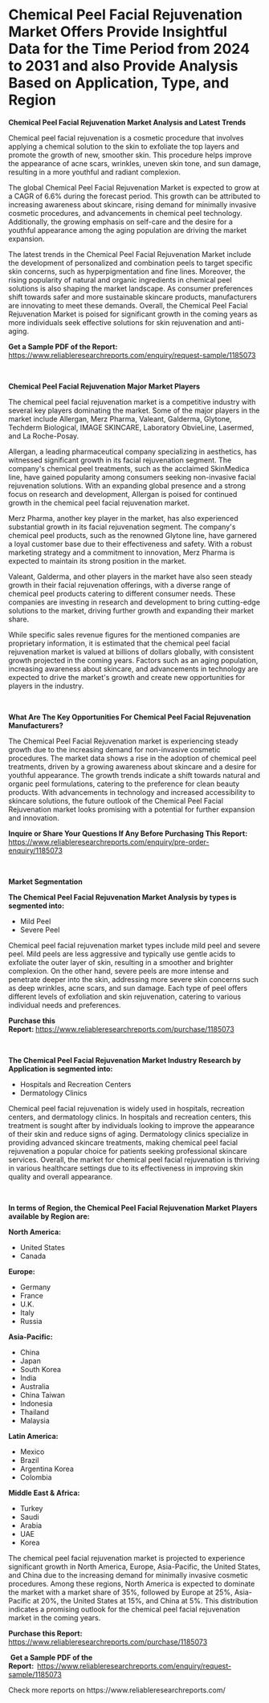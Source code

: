 <p><h1>Chemical Peel Facial Rejuvenation Market Offers Provide Insightful Data for the Time Period from 2024 to 2031 and also Provide Analysis Based on Application, Type, and Region</h1></p><p><strong>Chemical Peel Facial Rejuvenation Market Analysis and Latest Trends</strong></p>
<p><p>Chemical peel facial rejuvenation is a cosmetic procedure that involves applying a chemical solution to the skin to exfoliate the top layers and promote the growth of new, smoother skin. This procedure helps improve the appearance of acne scars, wrinkles, uneven skin tone, and sun damage, resulting in a more youthful and radiant complexion.</p><p>The global Chemical Peel Facial Rejuvenation Market is expected to grow at a CAGR of 6.6% during the forecast period. This growth can be attributed to increasing awareness about skincare, rising demand for minimally invasive cosmetic procedures, and advancements in chemical peel technology. Additionally, the growing emphasis on self-care and the desire for a youthful appearance among the aging population are driving the market expansion.</p><p>The latest trends in the Chemical Peel Facial Rejuvenation Market include the development of personalized and combination peels to target specific skin concerns, such as hyperpigmentation and fine lines. Moreover, the rising popularity of natural and organic ingredients in chemical peel solutions is also shaping the market landscape. As consumer preferences shift towards safer and more sustainable skincare products, manufacturers are innovating to meet these demands. Overall, the Chemical Peel Facial Rejuvenation Market is poised for significant growth in the coming years as more individuals seek effective solutions for skin rejuvenation and anti-aging.</p></p>
<p><strong>Get a Sample PDF of the Report:&nbsp;</strong> <a href="https://www.reliableresearchreports.com/enquiry/request-sample/1185073">https://www.reliableresearchreports.com/enquiry/request-sample/1185073</a></p>
<p>&nbsp;</p>
<p><strong>Chemical Peel Facial Rejuvenation Major Market Players</strong></p>
<p><p>The chemical peel facial rejuvenation market is a competitive industry with several key players dominating the market. Some of the major players in the market include Allergan, Merz Pharma, Valeant, Galderma, Glytone, Techderm Biological, IMAGE SKINCARE, Laboratory ObvieLine, Lasermed, and La Roche-Posay.</p><p>Allergan, a leading pharmaceutical company specializing in aesthetics, has witnessed significant growth in its facial rejuvenation segment. The company's chemical peel treatments, such as the acclaimed SkinMedica line, have gained popularity among consumers seeking non-invasive facial rejuvenation solutions. With an expanding global presence and a strong focus on research and development, Allergan is poised for continued growth in the chemical peel facial rejuvenation market.</p><p>Merz Pharma, another key player in the market, has also experienced substantial growth in its facial rejuvenation segment. The company's chemical peel products, such as the renowned Glytone line, have garnered a loyal customer base due to their effectiveness and safety. With a robust marketing strategy and a commitment to innovation, Merz Pharma is expected to maintain its strong position in the market.</p><p>Valeant, Galderma, and other players in the market have also seen steady growth in their facial rejuvenation offerings, with a diverse range of chemical peel products catering to different consumer needs. These companies are investing in research and development to bring cutting-edge solutions to the market, driving further growth and expanding their market share.</p><p>While specific sales revenue figures for the mentioned companies are proprietary information, it is estimated that the chemical peel facial rejuvenation market is valued at billions of dollars globally, with consistent growth projected in the coming years. Factors such as an aging population, increasing awareness about skincare, and advancements in technology are expected to drive the market's growth and create new opportunities for players in the industry.</p></p>
<p>&nbsp;</p>
<p><strong>What Are The Key Opportunities For Chemical Peel Facial Rejuvenation Manufacturers?</strong></p>
<p><p>The Chemical Peel Facial Rejuvenation market is experiencing steady growth due to the increasing demand for non-invasive cosmetic procedures. The market data shows a rise in the adoption of chemical peel treatments, driven by a growing awareness about skincare and a desire for youthful appearance. The growth trends indicate a shift towards natural and organic peel formulations, catering to the preference for clean beauty products. With advancements in technology and increased accessibility to skincare solutions, the future outlook of the Chemical Peel Facial Rejuvenation market looks promising with a potential for further expansion and innovation.</p></p>
<p><strong>Inquire or Share Your Questions If Any Before Purchasing This Report:</strong> <a href="https://www.reliableresearchreports.com/enquiry/pre-order-enquiry/1185073">https://www.reliableresearchreports.com/enquiry/pre-order-enquiry/1185073</a></p>
<p>&nbsp;</p>
<p><strong>Market Segmentation</strong></p>
<p><strong>The Chemical Peel Facial Rejuvenation Market Analysis by types is segmented into:</strong></p>
<p><ul><li>Mild Peel</li><li>Severe Peel</li></ul></p>
<p><p>Chemical peel facial rejuvenation market types include mild peel and severe peel. Mild peels are less aggressive and typically use gentle acids to exfoliate the outer layer of skin, resulting in a smoother and brighter complexion. On the other hand, severe peels are more intense and penetrate deeper into the skin, addressing more severe skin concerns such as deep wrinkles, acne scars, and sun damage. Each type of peel offers different levels of exfoliation and skin rejuvenation, catering to various individual needs and preferences.</p></p>
<p><strong>Purchase this Report:&nbsp;</strong><a href="https://www.reliableresearchreports.com/purchase/1185073">https://www.reliableresearchreports.com/purchase/1185073</a></p>
<p>&nbsp;</p>
<p><strong>The Chemical Peel Facial Rejuvenation Market Industry Research by Application is segmented into:</strong></p>
<p><ul><li>Hospitals and Recreation Centers</li><li>Dermatology Clinics</li></ul></p>
<p><p>Chemical peel facial rejuvenation is widely used in hospitals, recreation centers, and dermatology clinics. In hospitals and recreation centers, this treatment is sought after by individuals looking to improve the appearance of their skin and reduce signs of aging. Dermatology clinics specialize in providing advanced skincare treatments, making chemical peel facial rejuvenation a popular choice for patients seeking professional skincare services. Overall, the market for chemical peel facial rejuvenation is thriving in various healthcare settings due to its effectiveness in improving skin quality and overall appearance.</p></p>
<p>&nbsp;</p>
<p><strong>In terms of Region, the Chemical Peel Facial Rejuvenation Market Players available by Region are:</strong></p>
<p>
    <p> <strong> North America: </strong>
        <ul>
            <li>United States</li>
            <li>Canada</li>
        </ul>
        </p> 
    <p> <strong> Europe: </strong>
        <ul>
            <li>Germany</li>
            <li>France</li>
            <li>U.K.</li>
            <li>Italy</li>
            <li>Russia</li>
        </ul>
        </p> 
    <p> <strong> Asia-Pacific: </strong>
        <ul>
            <li>China</li>
            <li>Japan</li>
            <li>South Korea</li>
            <li>India</li>
            <li>Australia</li>
            <li>China Taiwan</li>
            <li>Indonesia</li>
            <li>Thailand</li>
            <li>Malaysia</li>
        </ul>
        </p> 
    <p> <strong> Latin America: </strong>
        <ul>
            <li>Mexico</li>
            <li>Brazil</li>
            <li>Argentina Korea</li>
            <li>Colombia</li>
        </ul>
        </p> 
    <p> <strong> Middle East & Africa: </strong>
        <ul>
            <li>Turkey</li>
            <li>Saudi</li>
            <li>Arabia</li>
            <li>UAE</li>
            <li>Korea</li>
        </ul>
    </p>
    </p>
<p><p>The chemical peel facial rejuvenation market is projected to experience significant growth in North America, Europe, Asia-Pacific, the United States, and China due to the increasing demand for minimally invasive cosmetic procedures. Among these regions, North America is expected to dominate the market with a market share of 35%, followed by Europe at 25%, Asia-Pacific at 20%, the United States at 15%, and China at 5%. This distribution indicates a promising outlook for the chemical peel facial rejuvenation market in the coming years.</p></p>
<p><strong>Purchase this Report: </strong><a href="https://www.reliableresearchreports.com/purchase/1185073">https://www.reliableresearchreports.com/purchase/1185073</a></p>
<p>&nbsp;<strong>Get a Sample PDF of the Report:&nbsp;&nbsp;</strong><a href="https://www.reliableresearchreports.com/enquiry/request-sample/1185073">https://www.reliableresearchreports.com/enquiry/request-sample/1185073</a></p>
<p><strong></strong></p>
<p>Check more reports on https://www.reliableresearchreports.com/</p>
